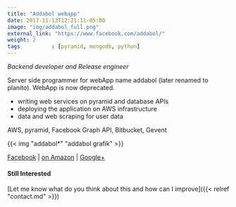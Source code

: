 ```yaml
---
title: "Addabol webapp"
date: 2017-11-13T12:21:11-05:00
image: "img/addabol_full.png"
external_link: "https://www.facebook.com/addabol/"
weight: 2
tags          : [pyramid, mongodb, python]
---
```


_Backend developer and Release engineer_

Server side programmer for webApp name addabol (later renamed to planito). WebApp is now deprecated.

+ writing web services on pyramid and database APIs
+ deploying the application on AWS infrastructure
+ data and web scraping for user data

AWS, pyramid, Facebook Graph API, Bitbucket, Gevent

{{< img "addabol*" "addabol grafik" >}}

[Facebook](https://www.facebook.com/addabol/) | [on Amazon](https://www.amazon.com/AddaBol/dp/B00K1BX8IO) | [Google+](https://plus.google.com/118081514446163970791)

#### Still Interested

[Let me know what do you think about this and how can I improve]({{< relref "contact.md" >}})

